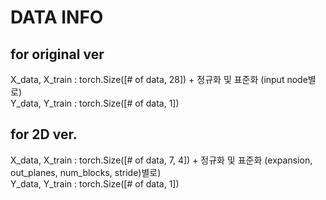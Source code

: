 # DATA INFO
## for original ver
X_data, X_train : torch.Size([# of data, 28]) + 정규화 및 표준화 (input node별로) <br />
Y_data, Y_train : torch.Size([# of data, 1])

## for 2D ver.
X_data, X_train : torch.Size([# of data, 7, 4]) + 정규화 및 표준화 (expansion, out_planes, num_blocks, stride)별로) <br />
Y_data, Y_train : torch.Size([# of data, 1])
